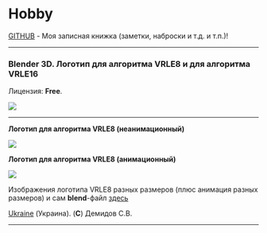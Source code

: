 # Hobby
[GITHUB](https://github.com) - Моя записная книжка (заметки, наброски и т.д. и т.п.)!

<hr>

### Blender 3D. Логотип для алгоритма VRLE8 и для алгоритма VRLE16

Лицензия: **Free**.

![](https://github.com/drilnet/blender3d-logovrle8-logovrle16/blob/master/UA.png)

<hr>

**Логотип для алгоритма VRLE8 (неанимационный)**

![](https://github.com/drilnet/blender3d-logovrle8-logovrle16/blob/master/LogoVRLE8%2C%20ver.%200%207/LogoVRLE8%2C%2055%25%20(352x187).png)

**Логотип для алгоритма VRLE8 (анимационный)**

![](https://github.com/drilnet/blender3d-logovrle8-logovrle16/blob/master/LogoVRLE8%2C%20ver.%200%207/LogoVRLE8%2C%2055%25%20(352x187)%20HQ.webp)

Изображения логотипа VRLE8 разных размеров (плюс анимация разных размеров) и сам **blend**-файл [здесь](https://github.com/drilnet/blender3d-logovrle8-logovrle16/tree/master/LogoVRLE8%2C%20ver.%200%207)

[Ukraine](https://en.wikipedia.org/wiki/Ukraine) (Украина). (**C**) Демидов С.В.

<hr>
